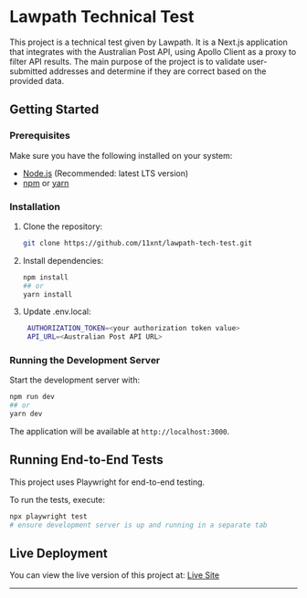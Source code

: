 # Lawpath Technical Test

This project is a technical test given by Lawpath.
It is a Next.js application that integrates with the Australian Post API, using Apollo Client as a proxy to filter API results.
The main purpose of the project is to validate user-submitted addresses and determine if they are correct based on the provided data.

## Getting Started
### Prerequisites

Make sure you have the following installed on your system:
- [Node.js](https://nodejs.org/) (Recommended: latest LTS version)
- [npm](https://www.npmjs.com/) or [yarn](https://yarnpkg.com/)

### Installation

1. Clone the repository:
   ```sh
   git clone https://github.com/11xnt/lawpath-tech-test.git
   ```

2. Install dependencies:
   ```sh
   npm install
   ## or
   yarn install
   ```
3. Update .env.local:
   ```sh
    AUTHORIZATION_TOKEN=<your authorization token value>
    API_URL=<Australian Post API URL>
   ```

### Running the Development Server

Start the development server with:
```sh
npm run dev
## or
yarn dev
```

The application will be available at `http://localhost:3000`.

## Running End-to-End Tests

This project uses Playwright for end-to-end testing.

To run the tests, execute:
```sh
npx playwright test
# ensure development server is up and running in a separate tab
```

## Live Deployment

You can view the live version of this project at:
[Live Site](https://red-flower-02ff38b1e.4.azurestaticapps.net)

---

